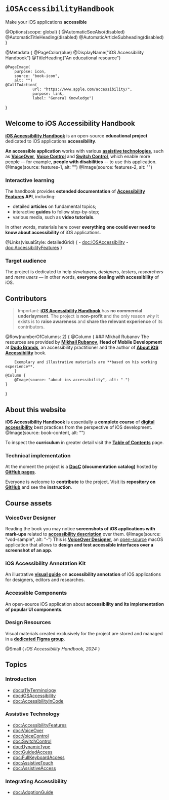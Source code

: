 # ``iOSAccessibilityHandbook``

Make your iOS applications **accessible**

@Options(scope: global) {
    @AutomaticSeeAlso(disabled)
    @AutomaticTitleHeading(disabled)
    @AutomaticArticleSubheading(disabled)
}

@Metadata {
    @PageColor(blue)
    @DisplayName("iOS Accessibility Handbook")
    @TitleHeading("An educational resource")
    
    @PageImage(
        purpose: icon, 
        source: "book-icon", 
        alt: "")
    @CallToAction(
                url: "https://www.apple.com/accessibility/",
                purpose: link, 
                label: "General Knowledge")
}

## Welcome to iOS Accessibility Handbook

[**iOS Accessibility Handbook**](<doc:iOSAccessibilityHandbook>) is an open-source **educational project** dedicated to iOS applications **accessibility**. 

**An accessible application** works with various [**assistive technologies**](<doc:AccessibilityFeatures>), such as [**VoiceOver**](<doc:VoiceOver>), [**Voice Control**](<doc:VoiceControl>) and [**Switch Control**](<doc:SwitchControl>), which enable more people -- for example, **people with disabilities** -- to use this application. 
@Image(source: features-1, alt: "")
@Image(source: features-2, alt: "")

### Interactive learning
The handbook provides **extended documentation** of **[Accessibility Features](<doc:AccessibilityFeatures>) API**, including:
- detailed **articles** on fundamental topics;
- interactive **guides** to follow step-by-step;
- various media, such as **video tutorials**.

In other words, materials here cover **everything one could ever need to know about accessibility** of iOS applications.

@Links(visualStyle: detailedGrid) {
    - <doc:iOSAccessibility>
    - <doc:AccessibilityFeatures>
}

### Target audience
The project is dedicated to help *developers*, *designers*, *testers*, *researchers* and *mere users* — in other words, **everyone dealing with accessibility** of iOS.

## Contributors

> Important: [**iOS Accessibility Handbook**](<doc:iOSAccessibilityHandbook>) has **no commercial underlayment**. The project is **non-profit** and the only reason *why* it exists is to **raise awareness** and  **share the relevant experience** of its contributors.

@Row(numberOfColumns: 2) {
    @Column {
        ### Mikhail Rubanov
        The resources are provided by [**Mikhail Rubanov**](https://rubanov.dev), **Head of Mobile Development** at [**Dodo Brands**](https://dodobrands.io), an accessibility practitioner and the author of [**About iOS Accessibility**]( https://rubanov.dev/a11y-book) book. 
        
        Exemplary and illustrative materials are **based on his working experience**.
        }
    @Column {
        @Image(source: "about-ios-accessibility", alt: "-")
    }
}

## About this website

**iOS Accessibility Handbook** is essentially a **complete course** of [**digital accessibility**](<doc:a11yTerminology>) best practices from the perspective of iOS development.
@Image(source: book-content, alt: "")

To inspect the **curriculum** in greater detail visit the [**Table of Contents**](<doc:AdoptionGuide>) page.

### Technical implementation
At the moment the project is a **[DocC](https://www.swift.org/documentation/docc) (documentation catalog)** hosted by [**GitHub pages**](https://pages.github.com). 

Everyone is welcome to **contribute** to the project. Visit its **repository on [GitHub](https://github.com/VODGroup/AccessibilityDocumentation)** and see the  **instruction**.

## Course assets 
### VoiceOver Designer
Reading the book you may notice **screenshots of iOS applications with mark-ups** related to [**accessibility description**](<doc:AccessibilityAttributes>) over them.
@Image(source: "vod-sample", alt: "-")
This is [**VoiceOver Designer**](https://rubanov.dev/voice-over-designer), an [open-source](https://github.com/VODGroup/VoiceOverDesigner) macOS application that allows to **design and test accessible interfaces over a screenshot of an app**. 

### iOS Accessibility Annotation Kit
An illustrative [**visual guide**](https://www.figma.com/design/pAxRZMK60t4WPGJQAuW3mz/iOS-Accessibility-Annotation?node-id=0-1&t=UAoFVtGH58BVVdVQ-1) on **accessibility annotation** of iOS applications for designers, editors and researches.

### Accessible Components
An open-source iOS application about **accessibility and its implementation of popular UI components**.

### Design Resources
Visual materials created exclusively for the project are stored and managed in a [**dedicated Figma group**]( https://www.figma.com/file/mBvxYSGy76H3666hve6v46/iOS-Accessibility-Handbook?type=design&node-id=0%3A1&mode=design&t=FsJalTP4YZeRBUoe-1).

@Small {
    *iOS Accessibility Handbook, 2024*
}

## Topics
### Introduction
- <doc:a11yTerminology>
- <doc:iOSAccessibility>
- <doc:AccessibilityInCode>

### Assistive Technology
- <doc:AccessibilityFeatures>
- <doc:VoiceOver>
- <doc:VoiceControl>
- <doc:SwitchControl>
- <doc:DynamicType>
- <doc:GuidedAccess>
- <doc:FullKeyboardAccess>
- <doc:AssistiveTouch>
- <doc:AssistiveAccess>

### Integrating Accessibility
- <doc:AdoptionGuide>
